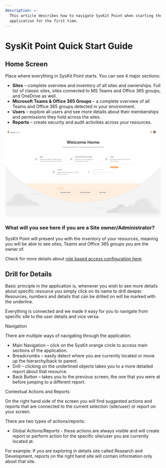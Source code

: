 ```yaml
---
description: >-
  This article describes how to navigate SysKit Point when starting the
  application for the first time.
---
```


# SysKit Point Quick Start Guide

## Home Screen 

Place where everything in SysKit Point starts. You can see 4 major sections: 

* **Sites** – complete overview and inventory of all sites and ownerships. Full list of classic sites, sites connected to MS Teams and Office 365 groups, and OneDrive as well. 
* **Microsoft Teams & Office 365 Groups** – a complete overview of all Teams and Office 365 groups detected in your environment. 
* **Users** – explore all users and see more details about their memberships and permissions they hold across the sites. 
* **Reports** – create security and audit activities across your resources. 

![SysKit Point - Home Screen](../.gitbook/assets/syskit-point-quick-start-guide_home-screen.png)

### **What will you see here if you are a Site owner/Administrator?** 

SysKit Point will present you with the inventory of your resources, meaning you will be able to see sites, Teams and Office 365 groups you are the owner of.  

Check for more details about [role based access configuration here](../installation-and-configuration/enable-role-based-access.md). 

## Drill for Details 

Basic principle in the application is, whenever you wish to see more details about specific resource you simply click on its name  to drill deeper. Resources, numbers and details that can be drilled on will be marked with the underline. 

Everything is connected and we made it easy for you to navigate from specific site to the user details and vice versa. 

   
Navigation 

There are multiple ways of navigating through the application. 

* Main Navigation – click on the SysKit orange circle to access main sections of the application. 
* Breadcrumbs – easily detect where you are currently located or move up the hierarchy/back to parent. 
* Drill – clicking on the underlined objects takes you to a more detailed report about that resource. 
* Back Button – takes you to the previous screen, the one that you were at before jumping to a different report.   

Contextual Actions and Reports 

On the right hand side of the screen you will find suggested actions and reports that are connected to the current selection \(site/user\) or report on your screen. 

There are two types of actions/reports: 

* Global Actions/Reports - these actions are always visible and will create report or perform action for the specific site/user you are currently located at.  

For example: If you are exploring in details site called Research and Development, reports on the right hand site will contain information only about that site. 

